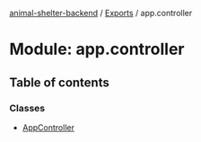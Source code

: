 [animal-shelter-backend](../README.md) / [Exports](../modules.md) / app.controller

# Module: app.controller

## Table of contents

### Classes

- [AppController](../classes/app_controller.AppController.md)

